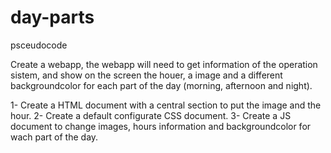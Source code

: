 # day-parts

psceudocode

Create a webapp, the webapp will need to get information of the operation sistem, and show on the screen the houer, a image and a different backgroundcolor for each part of the day (morning, afternoon and night).

1- Create a HTML document with a central section to put the image and the hour.
2- Create a default configurate CSS document.
3- Create a JS document to change images, hours information and backgroundcolor for wach part of the day.